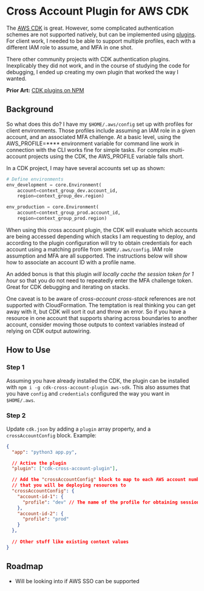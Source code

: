 # Cross Account Plugin for AWS CDK

The [AWS CDK](https://docs.aws.amazon.com/cdk/index.html) is great. However, some complicated authentication schemes are not supported natively, but can be implemented using [plugins](https://docs.aws.amazon.com/cdk/api/latest/typescript/api/aws-cdk/plugin.html). For client work, I needed to be able to support multiple profiles, each with a different IAM role to assume, and MFA in one shot. 

There other community projects with CDK authentication plugins. Inexplicably they did not work, and in the course of studying the code for debugging, I ended up creating my own plugin that worked the way I wanted.

**Prior Art:** [CDK plugins on NPM](https://www.npmjs.com/search?q=cdk%20plugin)

## Background

So what does this do? I have my `$HOME/.aws/config` set up with profiles for client environments. Those profiles include assuming an IAM role in a given account, and an associated MFA challenge. At a basic level, using the AWS_PROFILE=**** environment variable for command line work in connection with the CLI works fine for simple tasks. For complex multi-account projects using the CDK, the AWS_PROFILE variable falls short.

In a CDK project, I may have several accounts set up as shown:

```python
# Define environments
env_development = core.Environment(
    account=context_group_dev.account_id,
    region=context_group_dev.region)

env_production = core.Environment(
    account=context_group_prod.account_id,
    region=context_group_prod.region)
```

When using this cross account plugin, the CDK will evaluate which accounts are being accessed depending which stacks I am requesting to deploy, and according to the plugin configuration will try to obtain credentials for each account using a matching profile from `$HOME/.aws/config`. IAM role assumption and MFA are all supported. The instructions below will show how to associate an account ID with a profile name.

An added bonus is that this plugin _will locally cache the session token for 1 hour_ so that you do not need to repeatedly enter the MFA challenge token. Great for CDK debugging and iterating on stacks.

One caveat is to be aware of _cross-account_ _cross-stack_ references are not supported with CloudFormation. The temptation is real thinking you can get away with it, but CDK will sort it out and throw an error. So if you have a resource in one account that supports sharing across boundaries to another account, consider moving those outputs to context variables instead of relying on CDK output autowiring.

## How to Use

### Step 1

Assuming you have already installed the CDK, the plugin can be installed with `npm i -g cdk-cross-account-plugin aws-sdk`. This also assumes that you have `config` and `credentials` configured the way you want in `$HOME/.aws`.

### Step 2

Update `cdk.json` by adding a `plugin` array property, and a `crossAccountConfig` block. Example:

```json
{
  "app": "python3 app.py",

  // Active the plugin
  "plugin": ["cdk-cross-account-plugin"],

  // Add the "crossAccountConfig" block to map to each AWS account number
  // that you will be deploying resources to
  "crossAccountConfig": {
    "account-id-1": {
      "profile": "dev" // The name of the profile for obtaining session credentials
    },
    "account-id-2": {
      "profile": "prod"
    }   
  },
  
  // Other stuff like existing context values
}
```

## Roadmap

* Will be looking into if AWS SSO can be supported